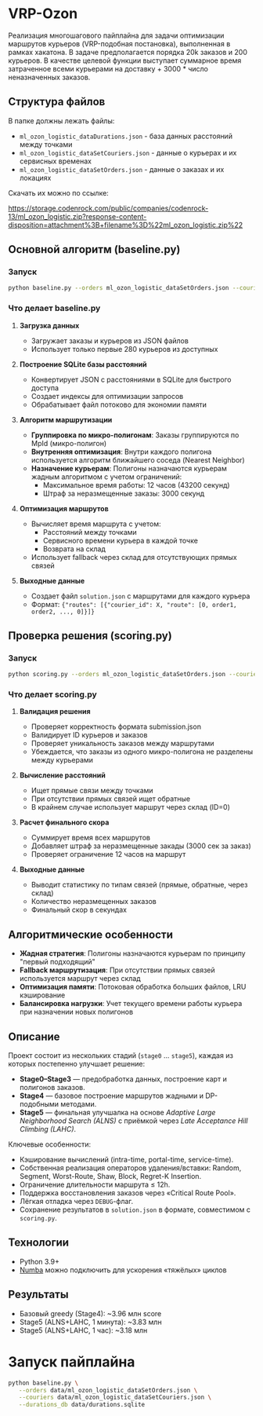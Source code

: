 # VRP-Ozon
Реализация многошагового пайплайна для задачи оптимизации маршрутов курьеров (VRP-подобная постановка), выполненная в рамках хакатона. В задаче предполагается порядка 20k заказов и 200 курьеров. В качестве целевой функции выступает суммарное время затраченное всеми курьерами на доставку + 3000 * число неназначенных заказов.
## Структура файлов
В папке должны лежать файлы:
- `ml_ozon_logistic_dataDurations.json` - база данных расстояний между точками
- `ml_ozon_logistic_dataSetCouriers.json` - данные о курьерах и их сервисных временах
- `ml_ozon_logistic_dataSetOrders.json` - данные о заказах и их локациях

Скачать их можно по ссылке:

https://storage.codenrock.com/public/companies/codenrock-13/ml_ozon_logistic.zip?response-content-disposition=attachment%3B+filename%3D%22ml_ozon_logistic.zip%22

## Основной алгоритм (baseline.py)

### Запуск
```bash
python baseline.py --orders ml_ozon_logistic_dataSetOrders.json --couriers ml_ozon_logistic_dataSetCouriers.json --durations_json ml_ozon_logistic_dataDurations.json --durations_db durations.sqlite --output solution.json
```

### Что делает baseline.py

1. **Загрузка данных**
   - Загружает заказы и курьеров из JSON файлов
   - Использует только первые 280 курьеров из доступных

2. **Построение SQLite базы расстояний**
   - Конвертирует JSON с расстояниями в SQLite для быстрого доступа
   - Создает индексы для оптимизации запросов
   - Обрабатывает файл потоково для экономии памяти

3. **Алгоритм маршрутизации**
   - **Группировка по микро-полигонам**: Заказы группируются по MpId (микро-полигон)
   - **Внутренняя оптимизация**: Внутри каждого полигона используется алгоритм ближайшего соседа (Nearest Neighbor)
   - **Назначение курьерам**: Полигоны назначаются курьерам жадным алгоритмом с учетом ограничений:
     - Максимальное время работы: 12 часов (43200 секунд)
     - Штраф за неразмещенные заказы: 3000 секунд

4. **Оптимизация маршрутов**
   - Вычисляет время маршрута с учетом:
     - Расстояний между точками
     - Сервисного времени курьера в каждой точке
     - Возврата на склад
   - Использует fallback через склад для отсутствующих прямых связей

5. **Выходные данные**
   - Создает файл `solution.json` с маршрутами для каждого курьера
   - Формат: `{"routes": [{"courier_id": X, "route": [0, order1, order2, ..., 0]}]}`

## Проверка решения (scoring.py)

### Запуск
```bash
python scoring.py --orders ml_ozon_logistic_dataSetOrders.json --couriers ml_ozon_logistic_dataSetCouriers.json --durations_db durations.sqlite --submission solution.json
```

### Что делает scoring.py

1. **Валидация решения**
   - Проверяет корректность формата submission.json
   - Валидирует ID курьеров и заказов
   - Проверяет уникальность заказов между маршрутами
   - Убеждается, что заказы из одного микро-полигона не разделены между курьерами

2. **Вычисление расстояний**
   - Ищет прямые связи между точками
   - При отсутствии прямых связей ищет обратные
   - В крайнем случае использует маршрут через склад (ID=0)

3. **Расчет финального скора**
   - Суммирует время всех маршрутов
   - Добавляет штраф за неразмещенные закады (3000 сек за заказ)
   - Проверяет ограничение 12 часов на маршрут

4. **Выходные данные**
   - Выводит статистику по типам связей (прямые, обратные, через склад)
   - Количество неразмещенных заказов
   - Финальный скор в секундах

## Алгоритмические особенности

- **Жадная стратегия**: Полигоны назначаются курьерам по принципу "первый подходящий"
- **Fallback маршрутизация**: При отсутствии прямых связей используется маршрут через склад
- **Оптимизация памяти**: Потоковая обработка больших файлов, LRU кэширование
- **Балансировка нагрузки**: Учет текущего времени работы курьера при назначении новых полигонов

## Описание

Проект состоит из нескольких стадий (`stage0` ... `stage5`), каждая из которых постепенно улучшает решение:

- **Stage0–Stage3** — предобработка данных, построение карт и полигонов заказов.  
- **Stage4** — базовое построение маршрутов жадными и DP-подобными методами.  
- **Stage5** — финальная улучшалка на основе *Adaptive Large Neighborhood Search (ALNS)* с приёмкой через *Late Acceptance Hill Climbing (LAHC)*.

Ключевые особенности:
- Кэширование вычислений (intra-time, portal-time, service-time).  
- Собственная реализация операторов удаления/вставки: Random, Segment, Worst-Route, Shaw, Block, Regret-K Insertion.  
- Ограничение длительности маршрута ≤ 12h.  
- Поддержка восстановления заказов через «Critical Route Pool».  
- Лёгкая отладка через `DEBUG`-флаг.  
- Сохранение результатов в `solution.json` в формате, совместимом с `scoring.py`.

## Технологии

- Python 3.9+  
- [Numba](https://numba.pydata.org/) можно подключить для ускорения «тяжёлых» циклов  

## Результаты

- Базовый greedy (Stage4): ~3.96 млн score  
- Stage5 (ALNS+LAHC, 1 минута): ~3.83 млн  
- Stage5 (ALNS+LAHC, 1 час): ~3.18 млн  

# Запуск пайплайна
```bash
python baseline.py \
   --orders data/ml_ozon_logistic_dataSetOrders.json \
   --couriers data/ml_ozon_logistic_dataSetCouriers.json \
   --durations_db data/durations.sqlite
```
